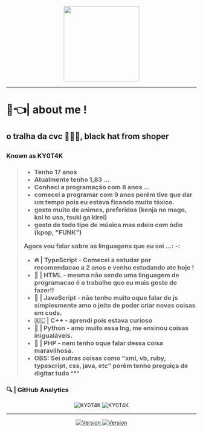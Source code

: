<center>
    <img width = 200 src = "https://uploaddeimagens.com.br/images/003/573/185/full/PicsArt_12-06-05.39.37.jpg?1638829649">
    <div align = "center">
</center>

<hr>

<h1> 👺👈| about me !</h1>
            <h2> o tralha da cvc 🥋🇦🇱, black hat from shoper<h2>
<h3> Known as KY0T4K <h3>
<blockquote>
  <ul>
    <li> Tenho 17 anos </li>
    <li> Atualmente tenho 1,83 ... </li>
    <li> Conheci a programação com 8 anos ... </li>
    <li> comecei a programar com 9 anos porém tive que dar um tempo pois eu estava ficando muito tóxico.</li>
    <li> gosto muito de animes, preferidos (kenja no mago, koi to uso, tsuki ga kirei) </li>
        <li> gosto de todo tipo de música mas odeio com ódio (kpop, "FUNK")
  </ul>
    Agora vou falar sobre as linguagens que eu sei ...: -:
</p>
<ul>
    <li>
       🔥 | TypeScript - Comecei a estudar por recomendacao a 2 anos e venho estudando ate hoje !
    </li>
    <li>
       👺 | HTML - mesmo não sendo uma linguagem de programacao é o trabalho que eu mais gosto de fazer!!
    </li>
    <li>
       🥋 | JavaScript - não tenho muito oque falar de js simplesmente amo o jeito de poder criar novas coisas em cods.
    </li>
     <li> 
       🇦🇱 | C++ - aprendi pois estava curioso
     </li>
     <li>
       🌹 | Python - amo muito essa lng, me ensinou coisas inigualáveis.
     </l1>
     <li> 
       👑 | PHP - nem tenho oque falar dessa coisa maravilhosa.
     </li>
    <li> 
       OBS: Sei outras coisas como "xml, vb, ruby, typescript, css, java, etc" porém tenho preguiça de digitar tudo ^°^
    </li> 
</ul>
</blockquote>
    <h3>
       🔍 | GitHub Analytics
    </h3>
<div align = "center">
    <img src = "https://github-readme-stats.vercel.app/api?username=KY0T4K&show_icons=true&theme=tokyonight" alt = "KY0T4K" style = "min-width = 50%">
<img src = "https://github-readme-stats.vercel.app/api/top-langs/?username=KY0T4K&theme=tokyonight&layout=compact" alt = "KY0T4K" style = "max-width = 70%" / >
</div>
<hr>
<div align = "center">
     <a href="https://www.instagram.com/invites/contact/?i=6inbi3sxm1zw&utm_content=l509tcl"> <img alt = "Version" src = "https://img.shields.io/static/v1?label=Instagram&message=KY0T4K&style=for-the- emblema & color = red & logo = instagram "/> </a>
     <a href="https://wa.me/556798650047"> <img alt = "Version" src = "https://img.shields.io/static/v1?label=Whatsapp&message=KY0T4K&style=for-the- emblema & color = green & logo = whatsapp "/> </a>
</div>

